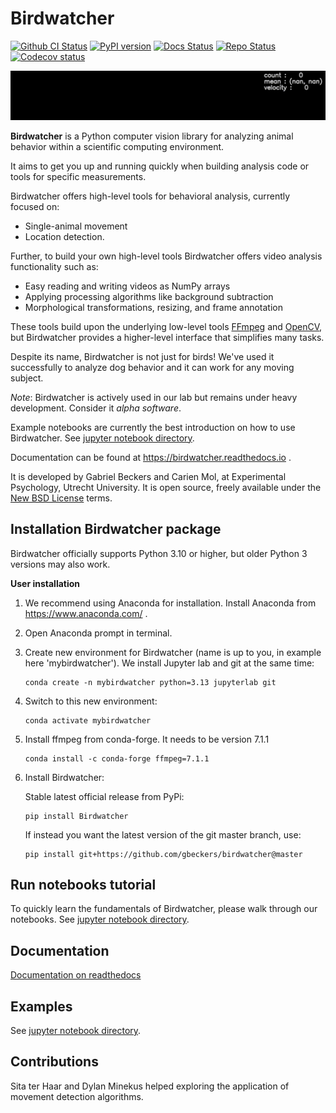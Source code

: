 # Birdwatcher

[![Github CI Status](https://github.com/gbeckers/Birdwatcher/actions/workflows/python_package.yml/badge.svg)](https://github.com/gbeckers/Birdwatcher/actions/workflows/python_package.yml)
[![PyPI version](https://img.shields.io/badge/pypi-0.5.0-orange.svg)](https://pypi.org/project/birdwatcher/)
[![Docs Status](https://readthedocs.org/projects/birdwatcher/badge/?version=latest)](https://birdwatcher.readthedocs.io/en/latest/)
[![Repo Status](https://www.repostatus.org/badges/latest/active.svg)](https://www.repostatus.org/#active)
[![Codecov status](https://codecov.io/gh/gbeckers/Birdwatcher/branch/master/graph/badge.svg?token=829BH0NSVM)](https://codecov.io/gh/gbeckers/Birdwatcher)

<p align="center">
  <img src="https://github.com/gbeckers/Birdwatcher/blob/master/docs/images/banner.gif" width="720">
</p>


**Birdwatcher** is a Python computer vision library for analyzing animal behavior within a scientific computing environment.

It aims to get you up and running quickly when building analysis code or tools for specific measurements. 

Birdwatcher offers high-level tools for behavioral analysis, currently focused on:

- Single-animal movement
- Location detection. 

Further, to build your own high-level tools Birdwatcher offers video analysis functionality such as:

- Easy reading and writing videos as NumPy arrays
- Applying processing algorithms like background subtraction
- Morphological transformations, resizing, and frame annotation

These tools build upon the underlying low-level tools [FFmpeg](https://www.ffmpeg.org/) and [OpenCV](https://opencv.org/), but Birdwatcher provides a higher-level interface that simplifies many tasks.

Despite its name, Birdwatcher is not just for birds! We've used it successfully to analyze dog behavior and it can work for any moving subject.

*Note*: Birdwatcher is actively used in our lab but remains under heavy development. Consider it *alpha software*.

Example notebooks are currently the best introduction on how to use
Birdwatcher. See [jupyter notebook directory](https://github.com/gbeckers/Birdwatcher/tree/master/notebooks).

Documentation can be found at https://birdwatcher.readthedocs.io .

It is developed by Gabriel Beckers and Carien Mol, at Experimental Psychology,
Utrecht University. It is open source, freely available under the 
[New BSD License](https://opensource.org/licenses/BSD-3-Clause) terms.

## Installation Birdwatcher package

Birdwatcher officially supports Python 3.10 or higher, but older
Python 3 versions may also work.

**User installation**

1. We recommend using Anaconda for installation. Install Anaconda from https://www.anaconda.com/ .

2. Open Anaconda prompt in terminal.

3. Create new environment for Birdwatcher (name is up to you, in example here 'mybirdwatcher'). We install Jupyter lab and git at the same time:

    ```
    conda create -n mybirdwatcher python=3.13 jupyterlab git
    ```
4. Switch to this new environment:

    ```
    conda activate mybirdwatcher
    ```

5. Install ffmpeg from conda-forge. It needs to be version 7.1.1

    ```
    conda install -c conda-forge ffmpeg=7.1.1
    ```

6. Install Birdwatcher:

   Stable latest official release from PyPi:

   ```
   pip install Birdwatcher
   ```

   If instead you want the latest version of the git master branch, use:

    ```
    pip install git+https://github.com/gbeckers/birdwatcher@master
    ```

## Run notebooks tutorial


To quickly learn the fundamentals of Birdwatcher, please walk through our notebooks.
See [jupyter notebook directory](https://github.com/gbeckers/Birdwatcher/tree/master/notebooks>).

## Documentation

[Documentation on readthedocs](https://birdwatcher.readthedocs.io)

## Examples

See [jupyter notebook directory](https://github.com/gbeckers/Birdwatcher/tree/master/notebooks>).

## Contributions

Sita ter Haar and Dylan Minekus helped exploring the application of movement
detection algorithms.



